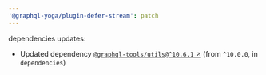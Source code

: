 ```yaml
---
'@graphql-yoga/plugin-defer-stream': patch
---
```

dependencies updates:
  - Updated dependency [`@graphql-tools/utils@^10.6.1`
    ↗︎](https://www.npmjs.com/package/@graphql-tools/utils/v/10.6.1) (from `^10.0.0`, in
    `dependencies`)
